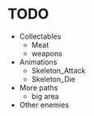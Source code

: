 # TODO

+ Collectables
    - Meat
    - weapons
+ Animations
    - Skeleton_Attack
    - Skeleton_Die
+ More paths
    - big area
+ Other enemies